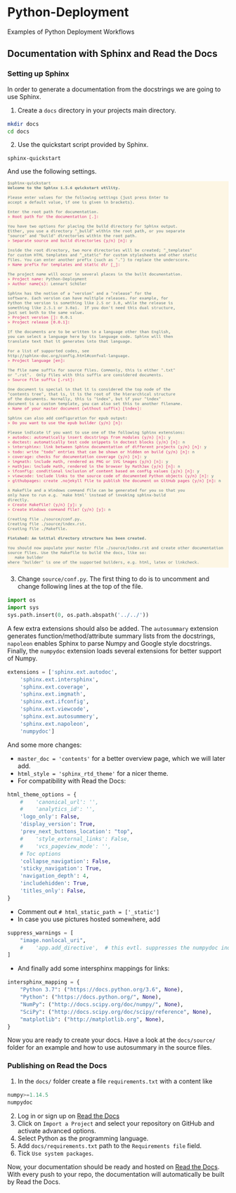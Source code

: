 # Python-Deployment

Examples of Python Deployment Workflows


## Documentation with Sphinx and Read the Docs

### Setting up Sphinx

In order to generate a documentation from the docstrings we are going to use
Sphinx.

1. Create a `docs` directory in your projects main directory.

```bash
mkdir docs
cd docs
```

2. Use the quickstart script provided by Sphinx.

```
sphinx-quickstart
```

And use the following settings.

<p align="center">
<img src="https://raw.githubusercontent.com/LSchueler/Python-Deployment/master/docs/source/pics/sphinx-quickstart.png" alt="sphinx-quickstart" width="600px"/>
</p>

3. Change `source/conf.py`. The first thing to do is to uncomment and change
following lines at the top of the file.

```python
import os
import sys
sys.path.insert(0, os.path.abspath('../../'))
```

A few extra extensions should also be added. The `autosummary` extension
generates function/method/attribute summary lists from the docstrings,
`napoleon` enables Sphinx to parse Numpy and Google style docstrings.
Finally, the `numpydoc` extension loads several extensions for better
support of Numpy.

```python
extensions = ['sphinx.ext.autodoc',
    'sphinx.ext.intersphinx',
    'sphinx.ext.coverage',
    'sphinx.ext.imgmath',
    'sphinx.ext.ifconfig',
    'sphinx.ext.viewcode',
    'sphinx.ext.autosummery',
    'sphinx.ext.napoleon',
    'numpydoc']
```
And some more changes:
- `master_doc = 'contents'` for a better overview page,
which we will later add.
- `html_style = 'sphinx_rtd_theme'` for a nicer theme.
- For compatibility with Read the Docs:

```python
html_theme_options = {
    #    'canonical_url': '',
    #    'analytics_id': '',
    'logo_only': False,
    'display_version': True,
    'prev_next_buttons_location': "top",
    #    'style_external_links': False,
    #    'vcs_pageview_mode': '',
    # Toc options
    'collapse_navigation': False,
    'sticky_navigation': True,
    'navigation_depth': 4,
    'includehidden': True,
    'titles_only': False,
}
```
- Comment out `# html_static_path = ['_static']`
- In case you use pictures hosted somewhere, add
```python
suppress_warnings = [
    "image.nonlocal_uri",
    #    'app.add_directive',  # this evtl. suppresses the numpydoc induced warning
]
```
- And finally add some intersphinx mappings for links:
```python
intersphinx_mapping = {
    "Python 3.7": ("https://docs.python.org/3.6", None),
    "Python": ("https://docs.python.org/", None),
    "NumPy": ("http://docs.scipy.org/doc/numpy/", None),
    "SciPy": ("http://docs.scipy.org/doc/scipy/reference", None),
    "matplotlib": ("http://matplotlib.org", None),
}
```

Now you are ready to create your docs. Have a look at the `docs/source/`
folder for an example and how to use autosummary in the source files.


### Publishing on Read the Docs


1. In the `docs/` folder create a file `requirements.txt` with a content like

```python
numpy>=1.14.5
numpydoc
```
2. Log in or sign up on [Read the Docs](https://readthedocs.org)
3. Click on `Import a Project` and select your repository on GitHub and
activate advanced options.
4. Select Python as the programming language.
5. Add `docs/requirements.txt` path to the `Requirements file` field.
6. Tick `Use system packages`.

Now, your documentation should be ready and hosted on
[Read the Docs](https://readthedocs.org). With every push to your
repo, the documentation will automatically be built by Read the Docs.
